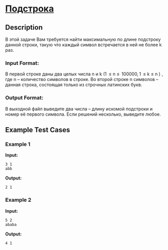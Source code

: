 # [Подстрока](link)

## Description

В этой задаче Вам требуется найти максимальную по длине подстроку данной строки, такую что каждый символ встречается в ней не более k раз.
### Input Format:

В первой строке даны два целых числа n и k (1  $\le$ n $\le$  100000, 1  $\le$ k $\le$ n ) , где n – количество символов в строке. Во второй строке n символов – данная строка, состоящая только из строчных латинских букв.

### Output Format:

В выходной файл выведите два числа – длину искомой подстроки и номер её первого символа. Если решений несколько, выведите любое.

## Example Test Cases

### Example 1

**Input:**
```
3 1
abb

```

**Output:**
```
2 1

```

### Example 2

**Input:**
```
5 2
ababa

```

**Output:**
```
4 1

```

